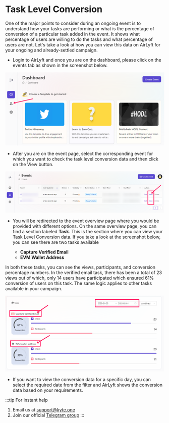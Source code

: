 # Task Level Conversion

One of the major points to consider during an ongoing event is to understand how your tasks are performing or what is the percentage of conversion of a particular task added in the event. It shows what percentage of users are willing to do the tasks and what percentage of users are not. Let's take a look at how you can view this data on AirLyft for your ongoing and already-settled campaign.  

- Login to AirLyft and once you are on the dashboard, please click on the events tab as shown in the screenshot below.

![Participant View](../images/participationview.png)

- After you are on the event page, select the corresponding event for which you want to check the task level conversion data and then click on the View button. 

![event view](../images/eventview.png)

- You will be redirected to the event overview page where you would be provided with different options. On the same overview page, you can find a section labeled **Task**. This is the section where you can view your Task Level Conversion data. If you take a look at the screenshot below, you can see there are two tasks available 
  
    - **Capture Verified Email**
    - **EVM Wallet Address**

In both these tasks, you can see the views, participants, and conversion percentage numbers. In the verified email task, there has been a total of 23 views out of which, only 14 users have participated which ensured 61% conversion of users on this task. The same logic applies to other tasks available in your campaign. 

![Task Level Conversion](../images/taskconversion.png)

- If you want to view the conversion data for a specific day, you can select the required date from the filter and AirLyft shows the conversion data based on your requirements.

:::tip For instant help
1. Email us at support@kyte.one
2. Join our official [Telegram group](https://t.me/kyteone)
:::